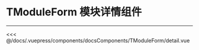 # TModuleForm 模块详情组件

---

<common-code-format>
  <docsComponents-TModuleForm-detail slot="source"></docsComponents-TModuleForm-detail>
 <<< @/docs/.vuepress/components/docsComponents/TModuleForm/detail.vue
</common-code-format>
